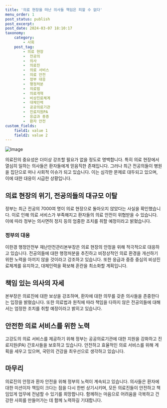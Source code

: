 ```yaml
---
title: '의료 현장을 떠난 의사들 책임은 피할 수 없다'
menu_order: 1
post_status: publish
post_excerpt: 
post_date: 2024-03-07 18:10:17
taxonomy:
    category:
        - 사회
    post_tag:
        - 의료 현장
        -  전공의
        -  의사
        -  의료진
        -  의료 서비스
        -  의료 안전
        -  정부 대응
        -  행정처분
        -  의료법
        -  의료개혁
        -  비상진료체계
        -  대체인력
        -  공공의료기관
        -  진료지원PA
        -  응급과 중증
        -  환자 안전
custom_fields:
    field1: value 1
    field2: value 2
---
```


![Image](https://imgnews.pstatic.net/image/366/2024/03/05/0000975145_001_20240305103707770.jpg?type=w647)

의료진의 중요성은 더이상 강조할 필요가 없을 정도로 명백합니다. 특히 의료 현장에서 열심히 일하는 의사들은 환자들에게 믿음직한 존재입니다. 그러나 최근 전공의들이 병원을 집단으로 떠나 사회적 이슈가 되고 있습니다. 이는 심각한 문제로 대두되고 있으며, 이에 대한 대응이 시급한 상황입니다.
## 의료 현장의 위기, 전공의들의 대규모 이탈
정부는 최근 전공의 7000여 명이 의료 현장으로 돌아오지 않았다는 사실을 확인했습니다. 이로 인해 의료 서비스가 부족해지고 환자들의 의료 안전이 위협받을 수 있습니다. 이에 따라 정부는 의사면허 정지 등의 엄중한 조치를 취할 예정이라고 밝혔습니다.
### 정부의 대응
이한경 행정안전부 재난안전관리본부장은 의료 현장의 안정을 위해 적극적으로 대응하고 있습니다. 전공의들에 대한 행정처분을 추진하고 비정상적인 의료 환경을 개선하기 위한 노력을 아끼지 않을 것이라고 강조하고 있습니다. 또한 응급과 중증 중심의 비상진료체계를 유지하고, 대체인력을 확보해 혼란을 최소화할 계획입니다.
## 책임 있는 의사의 자세
본부장은 의료진에 대한 보상을 강조하며, 환자에 대한 의무를 갖춘 의사들을 존중한다는 입장을 밝혔습니다. 또한 의료법과 원칙에 따라 책임을 다하지 않은 전공의들에 대해서는 엄정한 조치를 취할 예정이라고 밝히고 있습니다.
## 안전한 의료 서비스를 위한 노력
고강도의 의료 서비스를 제공하기 위해 정부는 공공의료기관에 대한 지원을 강화하고 진료지원(PA) 간호사들을 보호하고 있습니다. 안전하고 효율적인 의료 서비스를 위해 계획을 세우고 있으며, 국민의 건강을 최우선으로 생각하고 있습니다.
## 마무리
의료진의 안정과 환자 안전을 위해 정부의 노력이 계속되고 있습니다. 의사들은 환자에 대한 미션이자 책임이 크다는 점을 다시 한번 상기시키며, 모든 의료진들이 안전하고 책임있게 업무에 전념할 수 있기를 희망합니다. 함께하는 마음으로 어려움을 극복하고 건강한 사회를 만들어가는 데 함께 노력하길 기대합니다.
